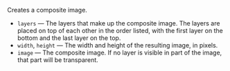 Creates a composite image. 

   - `layers` — The layers that make up the composite image. The layers are placed on top of each other in the order listed, with the first layer on the bottom and the last layer on the top. 
   - `width`, `height` — The width and height of the resulting image, in pixels.
   - `image` — The composite image. If no layer is visible in part of the image, that part will be transparent.

